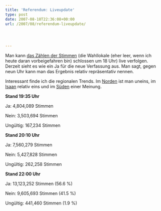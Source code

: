 ```yaml
---
title: 'Referendum: Liveupdate'
type: post
date: 2007-08-18T22:36:08+00:00
url: /2007/08/referendum-liveupdate/




---
```

Man kann [das Zählen der Stimmen][1] (die Wahllokale (eher leer, wenn ich heute daran vorbeigefahren bin) schlossen um 18 Uhr) live verfolgen. Derzeit sieht es wie ein Ja für die neue Verfassung aus. Man sagt, gegen neun Uhr kann man das Ergebnis relativ repräsentativ nennen.

Interessant finde ich die regionalen Trends. Im [Norden][2] ist man uneins, im [Isaan][3] relativ eins und im [Süden][4] einer Meinung.

**Stand 19:35 Uhr**

Ja: 4,804,089 Stimmen

Nein: 3,503,694 Stimmen

Ungültig: 167,234 Stimmen

**Stand 20:10 Uhr**

Ja: 7,560,279 Stimmen

Nein: 5,427,828 Stimmen

Ungültig: 262,258 Stimmen

**Stand 22:00 Uhr**

Ja: 13,123,252 Stimmen (56.6 %)

Nein: 9,605,693 Stimmen (41.5 %)

Ungültig: 441,460 Stimmen (1.9 %)

 [1]: http://202.60.199.51/en/
 [2]: http://202.60.199.51/en/?zone=3
 [3]: http://202.60.199.51/en/?zone=4
 [4]: http://202.60.199.51/en/?zone=5
